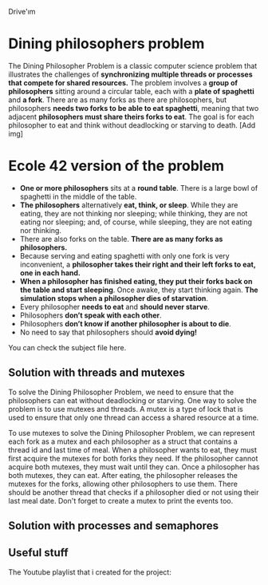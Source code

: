 Drive'ım
# Dining philosophers problem

The Dining Philosopher Problem is a classic computer science problem that illustrates the challenges of **synchronizing multiple threads or processes that compete for shared resources.** The problem involves a **group of philosophers** sitting around a circular table, each with a **plate of spaghetti** and **a fork**. There are as many forks as there are philosophers, but philosophers **needs two forks to be able to eat spaghetti**, meaning that two adjacent **philosophers must share theirs forks to eat**. The goal is for each philosopher to eat and think without deadlocking or starving to death. [Add img]


# Ecole 42 version of the problem

- **One or more philosophers** sits at a **round table**. There is a large bowl of spaghetti in the middle of the table.
- **The philosophers** alternatively **eat, think, or sleep**. While they are eating, they are not thinking nor sleeping; while thinking, they are not eating nor sleeping; and, of course, while sleeping, they are not eating nor thinking.
- There are also forks on the table. **There are as many forks as philosophers.**
- Because serving and eating spaghetti with only one fork is very inconvenient, a **philosopher takes their right and their left forks to eat, one in each hand.**
- **When a philosopher has finished eating, they put their forks back on the table and start sleeping**. Once awake, they start thinking again. **The simulation stops when a philosopher dies of starvation**. 
- Every philosopher **needs to eat** and **should never starve**. 
-  Philosophers **don’t speak with each other**.
- Philosophers **don’t know if another philosopher is about to die**.
- No need to say that philosophers should **avoid dying!**

You can check the subject file here.


## Solution with threads and mutexes

To solve the Dining Philosopher Problem, we need to ensure that the philosophers can eat without deadlocking or starving. One way to solve the problem is to use mutexes and threads. A mutex is a type of lock that is used to ensure that only one thread can access a shared resource at a time.

To use mutexes to solve the Dining Philosopher Problem, we can represent each fork as a mutex and each philosopher as a struct that contains a thread id and last time of meal. When a philosopher wants to eat, they must first acquire the mutexes for both forks they need. If the philosopher cannot acquire both mutexes, they must wait until they can. Once a philosopher has both mutexes, they can eat. After eating, the philosopher releases the mutexes for the forks, allowing other philosophers to use them. There should be another thread that checks if a philosopher died or not using their last meal date. Don't forget to create a mutex to print the events too.

## Solution with processes and semaphores



## Useful stuff

The Youtube playlist that i created for the project:



